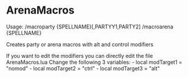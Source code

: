 # ArenaMacros

Usage:
/macroparty {SPELLNAME}[,PARTYY1,PARTY2]
/macroarena {SPELLNAME}

Creates party or arena macros with alt and control modifiers

If you want to edit the modifiers you can directly edit the file ArenaMacros.lua
Change the following 3 variables:
    - local modTarget1 = "nomod"
    - local modTarget2 = "ctrl"
    - local modTarget3 = "alt"
